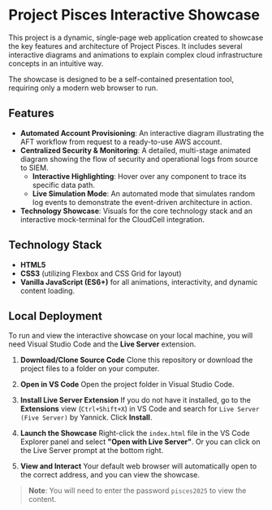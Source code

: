# Project Pisces Interactive Showcase

This project is a dynamic, single-page web application created to showcase the key features and architecture of Project Pisces. It includes several interactive diagrams and animations to explain complex cloud infrastructure concepts in an intuitive way.

The showcase is designed to be a self-contained presentation tool, requiring only a modern web browser to run.

## Features

* **Automated Account Provisioning**: An interactive diagram illustrating the AFT workflow from request to a ready-to-use AWS account.
* **Centralized Security & Monitoring**: A detailed, multi-stage animated diagram showing the flow of security and operational logs from source to SIEM.
    * **Interactive Highlighting**: Hover over any component to trace its specific data path.
    * **Live Simulation Mode**: An automated mode that simulates random log events to demonstrate the event-driven architecture in action.
* **Technology Showcase**: Visuals for the core technology stack and an interactive mock-terminal for the CloudCell integration.

## Technology Stack

* **HTML5**
* **CSS3** (utilizing Flexbox and CSS Grid for layout)
* **Vanilla JavaScript (ES6+)** for all animations, interactivity, and dynamic content loading.

## Local Deployment

To run and view the interactive showcase on your local machine, you will need Visual Studio Code and the **Live Server** extension.

1.  **Download/Clone Source Code**
    Clone this repository or download the project files to a folder on your computer.

2.  **Open in VS Code**
    Open the project folder in Visual Studio Code.

3.  **Install Live Server Extension**
    If you do not have it installed, go to the **Extensions** view (`Ctrl+Shift+X`) in VS Code and search for `Live Server (Five Server)` by Yannick. Click **Install**.

4.  **Launch the Showcase**
    Right-click the `index.html` file in the VS Code Explorer panel and select **"Open with Live Server"**. Or you can click on the Live Server prompt at the bottom right.

5.  **View and Interact**
    Your default web browser will automatically open to the correct address, and you can view the showcase.

> **Note**: You will need to enter the password `pisces2025` to view the content.